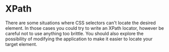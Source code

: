 # XPath
There are some situations where CSS selectors can't locate the desired element. In those cases you could try to write an XPath locator, however be careful not to use anything too brittle. You should also explore the possibility of modifying the application to make it easier to locate your target element.
